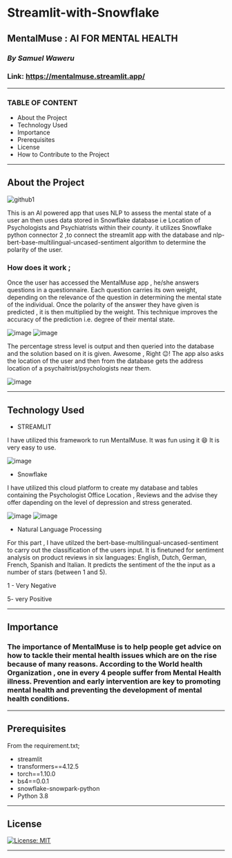 # Streamlit-with-Snowflake
## MentalMuse : AI FOR MENTAL HEALTH
### *By Samuel Waweru*
### Link: https://mentalmuse.streamlit.app/ 
-----------------
### TABLE OF CONTENT
- About the Project
- Technology Used
- Importance
- Prerequisites
- License
- How to Contribute to the Project


-----------------------
## About the Project
![github1](https://user-images.githubusercontent.com/63351043/235633634-3a0c43a6-0066-420f-8618-a851d9e27703.JPG)

This is an AI powered app that uses NLP to assess the mental state of a user an then uses data stored in Snowflake database i.e Location of Psychologists and Psychiatrists within their *county*. it utilizes Snowflake python connector 2 ,to connect the streamlit app with the database and nlp-bert-base-multilingual-uncased-sentiment algorithm to determine the polarity of the user.

### How does it work ;
Once the user has accessed the MentalMuse app , he/she answers questions in a questionnaire. Each question carries its own weight, depending on the relevance of the question in determining the mental state of the individual. Once the polarity of the answer they have given is predicted , it is then multiplied by the weight. This technique improves the accuracy of the prediction i.e. degree of their mental state. 

![image](https://user-images.githubusercontent.com/63351043/235637185-b3548151-4278-484d-8b9d-787b9a6c406a.png) ![image](https://user-images.githubusercontent.com/63351043/235637369-529d82cb-50b1-4fe7-9a48-f6d8ea5459e3.png)

The percentage stress level is output and then queried into the database and the solution based on it is given. Awesome , Right 😉!
The app also asks the location of the user and then from the database gets the address location of a psychaitrist/psychologists near them.

![image](https://user-images.githubusercontent.com/63351043/235637561-d7cd3e30-c253-4079-b714-2de9c5c0c256.png)

--------------------
## Technology Used
- STREAMLIT

I have utilized this framework to run MentalMuse. It was fun using it 😄
It is very easy to use.

![image](https://miro.medium.com/v2/resize:fit:828/format:webp/1*WG_wkTeaK3FdevXHNLxSTA.jpeg)

- Snowflake 

I have utilized this cloud platform to create my database and tables containing the Psychologist Office Location , Reviews and the advise
they offer dapending on the level of depression and stress generated.

![image](https://user-images.githubusercontent.com/63351043/235639933-39aad61c-fd57-479f-8682-5b8cdaff885d.png) ![image](https://user-images.githubusercontent.com/63351043/235640053-6faf76da-9d54-45b8-b7f7-1ea87746b222.png)


- Natural Language Processing

For this part , I have utilzed the bert-base-multilingual-uncased-sentiment to carry out the classification of the users input.
It is finetuned for sentiment analysis on product reviews in six languages: English, Dutch, German, French, Spanish and Italian. It predicts the sentiment of the the input as a number of stars (between 1 and 5).

1 - Very Negative

5- very Positive

----------------------
## Importance

### The importance of MentalMuse is to help people get advice on how to tackle their mental health issues which are on the rise because of many reasons. According to the World health Organization , one in every 4 people suffer from Mental Health illness. Prevention and early intervention are key to promoting mental health and preventing the development of mental health conditions.


----------------------
## Prerequisites

From the requirement.txt;

- streamlit
- transformers==4.12.5
- torch==1.10.0
- bs4==0.0.1
- snowflake-snowpark-python
- Python 3.8

-------------------
## License

[![License: MIT](https://img.shields.io/badge/License-MIT-yellow.svg)](https://opensource.org/licenses/MIT)


------------------




